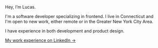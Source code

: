 Hey, I’m Lucas.

I'm a software developer specializing in frontend. I live in Connecticut and I'm open to new work, either remote or in the Greater New York City Area.

I have experience in both development and product design.

[My work experience on LinkedIn &rarr;](https://linkedin.com/in/lucaslitton)
